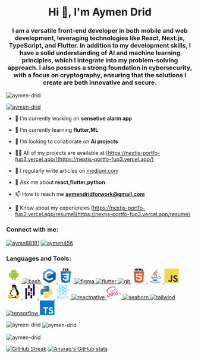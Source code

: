 <h1 align="center">Hi 👋, I'm Aymen Drid</h1>
<h3 align="center">I am a versatile front-end developer in both mobile and web development, leveraging technologies like React, Next.js, TypeScript, and Flutter. In addition to my development skills, I have a solid understanding of AI and machine learning principles, which I integrate into my problem-solving approach. I also possess a strong foundation in cybersecurity, with a focus on cryptography, ensuring that the solutions I create are both innovative and secure.</h3>

<p align="left"> <img src="https://komarev.com/ghpvc/?username=aymen-drid&label=Profile%20views&color=0e75b6&style=flat" alt="aymen-drid" /> </p>

<p align="left"> <a href="https://github.com/ryo-ma/github-profile-trophy"><img src="https://github-profile-trophy.vercel.app/?username=aymen-drid" alt="aymen-drid" /></a> </p>

- 🔭 I’m currently working on **sensetive alarm app**

- 🌱 I’m currently learning **flutter,ML**

- 👯 I’m looking to collaborate on **Ai projects**

- 👨‍💻 All of my projects are available at [https://nextjs-portfo-fup3.vercel.app/](https://nextjs-portfo-fup3.vercel.app/)

- 📝 I regularly write articles on [medium.com](medium.com)

- 💬 Ask me about **react,flutter,python**

- 📫 How to reach me **aymendridforwork@gmail.com**

- 📄 Know about my experiences [https://nextjs-portfo-fup3.vercel.app/resume](https://nextjs-portfo-fup3.vercel.app/resume)

<h3 align="left">Connect with me:</h3>
<p align="left">
<a href="https://twitter.com/aymn88181" target="blank"><img align="center" src="https://raw.githubusercontent.com/rahuldkjain/github-profile-readme-generator/master/src/images/icons/Social/twitter.svg" alt="aymn88181" height="30" width="40" /></a>
<a href="https://www.leetcode.com/aymen456" target="blank"><img align="center" src="https://raw.githubusercontent.com/rahuldkjain/github-profile-readme-generator/master/src/images/icons/Social/leet-code.svg" alt="aymen456" height="30" width="40" /></a>
</p>

<h3 align="left">Languages and Tools:</h3>
<p align="left"> <a href="https://developer.android.com" target="_blank" rel="noreferrer"> <img src="https://raw.githubusercontent.com/devicons/devicon/master/icons/android/android-original-wordmark.svg" alt="android" width="40" height="40"/> </a> <a href="https://www.gnu.org/software/bash/" target="_blank" rel="noreferrer"> <img src="https://www.vectorlogo.zone/logos/gnu_bash/gnu_bash-icon.svg" alt="bash" width="40" height="40"/> </a> <a href="https://www.cprogramming.com/" target="_blank" rel="noreferrer"> <img src="https://raw.githubusercontent.com/devicons/devicon/master/icons/c/c-original.svg" alt="c" width="40" height="40"/> </a> <a href="https://www.w3schools.com/css/" target="_blank" rel="noreferrer"> <img src="https://raw.githubusercontent.com/devicons/devicon/master/icons/css3/css3-original-wordmark.svg" alt="css3" width="40" height="40"/> </a> <a href="https://www.figma.com/" target="_blank" rel="noreferrer"> <img src="https://www.vectorlogo.zone/logos/figma/figma-icon.svg" alt="figma" width="40" height="40"/> </a> <a href="https://flutter.dev" target="_blank" rel="noreferrer"> <img src="https://www.vectorlogo.zone/logos/flutterio/flutterio-icon.svg" alt="flutter" width="40" height="40"/> </a> <a href="https://git-scm.com/" target="_blank" rel="noreferrer"> <img src="https://www.vectorlogo.zone/logos/git-scm/git-scm-icon.svg" alt="git" width="40" height="40"/> </a> <a href="https://www.w3.org/html/" target="_blank" rel="noreferrer"> <img src="https://raw.githubusercontent.com/devicons/devicon/master/icons/html5/html5-original-wordmark.svg" alt="html5" width="40" height="40"/> </a> <a href="https://www.java.com" target="_blank" rel="noreferrer"> <img src="https://raw.githubusercontent.com/devicons/devicon/master/icons/java/java-original.svg" alt="java" width="40" height="40"/> </a> <a href="https://developer.mozilla.org/en-US/docs/Web/JavaScript" target="_blank" rel="noreferrer"> <img src="https://raw.githubusercontent.com/devicons/devicon/master/icons/javascript/javascript-original.svg" alt="javascript" width="40" height="40"/> </a> <a href="https://www.linux.org/" target="_blank" rel="noreferrer"> <img src="https://raw.githubusercontent.com/devicons/devicon/master/icons/linux/linux-original.svg" alt="linux" width="40" height="40"/> </a> <a href="https://pandas.pydata.org/" target="_blank" rel="noreferrer"> <img src="https://raw.githubusercontent.com/devicons/devicon/2ae2a900d2f041da66e950e4d48052658d850630/icons/pandas/pandas-original.svg" alt="pandas" width="40" height="40"/> </a> <a href="https://www.python.org" target="_blank" rel="noreferrer"> <img src="https://raw.githubusercontent.com/devicons/devicon/master/icons/python/python-original.svg" alt="python" width="40" height="40"/> </a> <a href="https://reactjs.org/" target="_blank" rel="noreferrer"> <img src="https://raw.githubusercontent.com/devicons/devicon/master/icons/react/react-original-wordmark.svg" alt="react" width="40" height="40"/> </a> <a href="https://reactnative.dev/" target="_blank" rel="noreferrer"> <img src="https://reactnative.dev/img/header_logo.svg" alt="reactnative" width="40" height="40"/> </a> <a href="https://sass-lang.com" target="_blank" rel="noreferrer"> <img src="https://raw.githubusercontent.com/devicons/devicon/master/icons/sass/sass-original.svg" alt="sass" width="40" height="40"/> </a> <a href="https://seaborn.pydata.org/" target="_blank" rel="noreferrer"> <img src="https://seaborn.pydata.org/_images/logo-mark-lightbg.svg" alt="seaborn" width="40" height="40"/> </a> <a href="https://tailwindcss.com/" target="_blank" rel="noreferrer"> <img src="https://www.vectorlogo.zone/logos/tailwindcss/tailwindcss-icon.svg" alt="tailwind" width="40" height="40"/> </a> <a href="https://www.tensorflow.org" target="_blank" rel="noreferrer"> <img src="https://www.vectorlogo.zone/logos/tensorflow/tensorflow-icon.svg" alt="tensorflow" width="40" height="40"/> </a> <a href="https://www.typescriptlang.org/" target="_blank" rel="noreferrer"> <img src="https://raw.githubusercontent.com/devicons/devicon/master/icons/typescript/typescript-original.svg" alt="typescript" width="40" height="40"/> </a> </p>

<p><img align="left" src="https://github-readme-stats.vercel.app/api/top-langs?username=aymen-drid&show_icons=true&locale=en&layout=compact" alt="aymen-drid" /></p>

<p>&nbsp;<img align="center" src="https://github-readme-stats.vercel.app/api?username=aymen-drid&show_icons=true&locale=en" alt="aymen-drid" /></p>

<p><img align="center" src="https://github-readme-streak-stats.herokuapp.com/?user=aymen-drid&" alt="aymen-drid" /></p>

[![GitHub Streak](https://streak-stats.demolab.com/?user=aymen-drid)](https://git.io/streak-stats)
[![Anurag's GitHub stats](https://github-readme-stats.vercel.app/api?username=aymen-drid)](https://github.com/anuraghazra/github-readme-stats)
